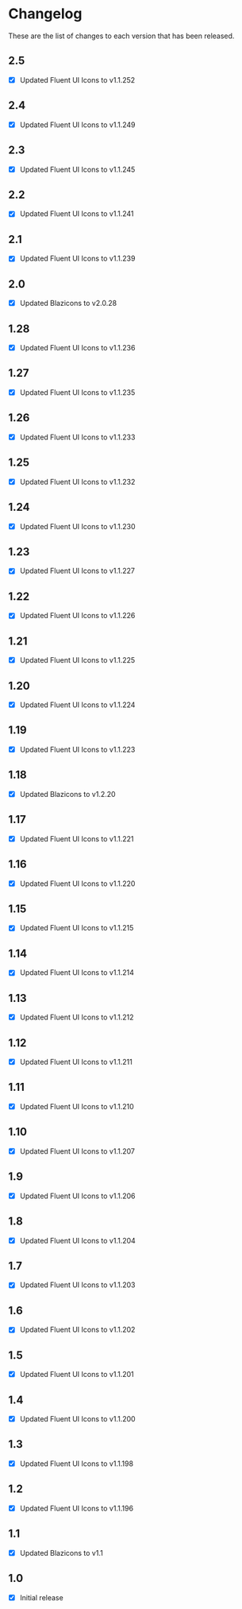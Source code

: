 # Changelog
These are the list of changes to each version that has been released.

## 2.5
- [x] Updated Fluent UI Icons to v1.1.252

## 2.4
- [x] Updated Fluent UI Icons to v1.1.249

## 2.3
- [x] Updated Fluent UI Icons to v1.1.245

## 2.2
- [x] Updated Fluent UI Icons to v1.1.241

## 2.1
- [x] Updated Fluent UI Icons to v1.1.239

## 2.0
- [x] Updated Blazicons to v2.0.28

## 1.28
- [x] Updated Fluent UI Icons to v1.1.236

## 1.27
- [x] Updated Fluent UI Icons to v1.1.235

## 1.26
- [x] Updated Fluent UI Icons to v1.1.233

## 1.25
- [x] Updated Fluent UI Icons to v1.1.232

## 1.24
- [x] Updated Fluent UI Icons to v1.1.230

## 1.23
- [x] Updated Fluent UI Icons to v1.1.227

## 1.22
- [x] Updated Fluent UI Icons to v1.1.226

## 1.21
- [x] Updated Fluent UI Icons to v1.1.225

## 1.20
- [x] Updated Fluent UI Icons to v1.1.224

## 1.19
- [x] Updated Fluent UI Icons to v1.1.223

## 1.18
- [x] Updated Blazicons to v1.2.20

## 1.17
- [x] Updated Fluent UI Icons to v1.1.221

## 1.16
- [x] Updated Fluent UI Icons to v1.1.220

## 1.15
- [x] Updated Fluent UI Icons to v1.1.215

## 1.14
- [x] Updated Fluent UI Icons to v1.1.214

## 1.13
- [x] Updated Fluent UI Icons to v1.1.212

## 1.12
- [x] Updated Fluent UI Icons to v1.1.211

## 1.11
- [x] Updated Fluent UI Icons to v1.1.210

## 1.10
- [x] Updated Fluent UI Icons to v1.1.207

## 1.9
- [x] Updated Fluent UI Icons to v1.1.206

## 1.8
- [x] Updated Fluent UI Icons to v1.1.204

## 1.7
- [x] Updated Fluent UI Icons to v1.1.203

## 1.6
- [x] Updated Fluent UI Icons to v1.1.202

## 1.5
- [x] Updated Fluent UI Icons to v1.1.201

## 1.4
- [x] Updated Fluent UI Icons to v1.1.200

## 1.3
- [x] Updated Fluent UI Icons to v1.1.198

## 1.2
- [x] Updated Fluent UI Icons to v1.1.196

## 1.1
- [x] Updated Blazicons to v1.1

## 1.0
- [x] Initial release